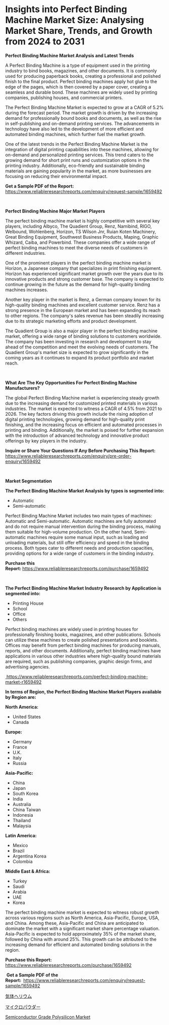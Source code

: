 <p><h1>Insights into Perfect Binding Machine Market Size: Analysing Market Share, Trends, and Growth from 2024 to 2031</h1></p><p><strong>Perfect Binding Machine Market Analysis and Latest Trends</strong></p>
<p><p>A Perfect Binding Machine is a type of equipment used in the printing industry to bind books, magazines, and other documents. It is commonly used for producing paperback books, creating a professional and polished finish to the final product. Perfect binding machines apply hot glue to the edge of the pages, which is then covered by a paper cover, creating a seamless and durable bond. These machines are widely used by printing companies, publishing houses, and commercial printers.</p><p>The Perfect Binding Machine Market is expected to grow at a CAGR of 5.2% during the forecast period. The market growth is driven by the increasing demand for professionally bound books and documents, as well as the rise in self-publishing and on-demand printing services. The advancements in technology have also led to the development of more efficient and automated binding machines, which further fuel the market growth.</p><p>One of the latest trends in the Perfect Binding Machine Market is the integration of digital printing capabilities into these machines, allowing for on-demand and personalized printing services. This trend caters to the growing demand for short print runs and customization options in the printing industry. Additionally, eco-friendly and sustainable binding materials are gaining popularity in the market, as more businesses are focusing on reducing their environmental impact.</p></p>
<p><strong>Get a Sample PDF of the Report:&nbsp;</strong> <a href="https://www.reliableresearchreports.com/enquiry/request-sample/1659492">https://www.reliableresearchreports.com/enquiry/request-sample/1659492</a></p>
<p>&nbsp;</p>
<p><strong>Perfect Binding Machine Major Market Players</strong></p>
<p><p>The perfect binding machine market is highly competitive with several key players, including Albyco, The Quadient Group, Renz, Namibind, RIGO, Welbound, Wohlenberg, Horizon, TS Wilson Jnr, Ruian Koten Machinery, Great Binding Equipment, Southwest Business Products, Maping, Graphic Whizard, Caiba, and Powerbind. These companies offer a wide range of perfect binding machines to meet the diverse needs of customers in different industries.</p><p>One of the prominent players in the perfect binding machine market is Horizon, a Japanese company that specializes in print finishing equipment. Horizon has experienced significant market growth over the years due to its innovative products and strong customer base. The company is expected to continue growing in the future as the demand for high-quality binding machines increases.</p><p>Another key player in the market is Renz, a German company known for its high-quality binding machines and excellent customer service. Renz has a strong presence in the European market and has been expanding its reach to other regions. The company's sales revenue has been steadily increasing due to its strategic marketing efforts and product development.</p><p>The Quadient Group is also a major player in the perfect binding machine market, offering a wide range of binding solutions to customers worldwide. The company has been investing in research and development to stay ahead of the competition and meet the evolving needs of customers. The Quadient Group's market size is expected to grow significantly in the coming years as it continues to expand its product portfolio and market reach.</p></p>
<p>&nbsp;</p>
<p><strong>What Are The Key Opportunities For Perfect Binding Machine Manufacturers?</strong></p>
<p><p>The global Perfect Binding Machine market is experiencing steady growth due to the increasing demand for customized printed materials in various industries. The market is expected to witness a CAGR of 4.5% from 2021 to 2026. The key factors driving this growth include the rising adoption of digital printing technologies, growing demand for high-quality print finishing, and the increasing focus on efficient and automated processes in printing and binding. Additionally, the market is poised for further expansion with the introduction of advanced technology and innovative product offerings by key players in the industry.</p></p>
<p><strong>Inquire or Share Your Questions If Any Before Purchasing This Report:</strong> <a href="https://www.reliableresearchreports.com/enquiry/pre-order-enquiry/1659492">https://www.reliableresearchreports.com/enquiry/pre-order-enquiry/1659492</a></p>
<p>&nbsp;</p>
<p><strong>Market Segmentation</strong></p>
<p><strong>The Perfect Binding Machine Market Analysis by types is segmented into:</strong></p>
<p><ul><li>Automatic</li><li>Semi-automatic</li></ul></p>
<p><p>Perfect Binding Machine Market includes two main types of machines: Automatic and Semi-automatic. Automatic machines are fully automated and do not require manual intervention during the binding process, making them suitable for high-volume production. On the other hand, Semi-automatic machines require some manual input, such as loading and unloading materials, but still offer efficiency and speed in the binding process. Both types cater to different needs and production capacities, providing options for a wide range of customers in the binding industry.</p></p>
<p><strong>Purchase this Report:&nbsp;</strong><a href="https://www.reliableresearchreports.com/purchase/1659492">https://www.reliableresearchreports.com/purchase/1659492</a></p>
<p>&nbsp;</p>
<p><strong>The Perfect Binding Machine Market Industry Research by Application is segmented into:</strong></p>
<p><ul><li>Printing House</li><li>School</li><li>Office</li><li>Others</li></ul></p>
<p><p>Perfect binding machines are widely used in printing houses for professionally finishing books, magazines, and other publications. Schools can utilize these machines to create polished presentations and booklets. Offices may benefit from perfect binding machines for producing manuals, reports, and other documents. Additionally, perfect binding machines have applications in various other industries where high-quality bound materials are required, such as publishing companies, graphic design firms, and advertising agencies.</p></p>
<p><a href="https://www.reliableresearchreports.com/perfect-binding-machine-market-r1659492">&nbsp;https://www.reliableresearchreports.com/perfect-binding-machine-market-r1659492</a></p>
<p><strong>In terms of Region, the Perfect Binding Machine Market Players available by Region are:</strong></p>
<p>
    <p> <strong> North America: </strong>
        <ul>
            <li>United States</li>
            <li>Canada</li>
        </ul>
        </p> 
    <p> <strong> Europe: </strong>
        <ul>
            <li>Germany</li>
            <li>France</li>
            <li>U.K.</li>
            <li>Italy</li>
            <li>Russia</li>
        </ul>
        </p> 
    <p> <strong> Asia-Pacific: </strong>
        <ul>
            <li>China</li>
            <li>Japan</li>
            <li>South Korea</li>
            <li>India</li>
            <li>Australia</li>
            <li>China Taiwan</li>
            <li>Indonesia</li>
            <li>Thailand</li>
            <li>Malaysia</li>
        </ul>
        </p> 
    <p> <strong> Latin America: </strong>
        <ul>
            <li>Mexico</li>
            <li>Brazil</li>
            <li>Argentina Korea</li>
            <li>Colombia</li>
        </ul>
        </p> 
    <p> <strong> Middle East & Africa: </strong>
        <ul>
            <li>Turkey</li>
            <li>Saudi</li>
            <li>Arabia</li>
            <li>UAE</li>
            <li>Korea</li>
        </ul>
    </p>
    </p>
<p><p>The perfect binding machine market is expected to witness robust growth across various regions such as North America, Asia-Pacific, Europe, USA, and China. Among these, Asia-Pacific and China are anticipated to dominate the market with a significant market share percentage valuation. Asia-Pacific is expected to hold approximately 35% of the market share, followed by China with around 25%. This growth can be attributed to the increasing demand for efficient and automated binding solutions in the region.</p></p>
<p><strong>Purchase this Report: </strong><a href="https://www.reliableresearchreports.com/purchase/1659492">https://www.reliableresearchreports.com/purchase/1659492</a></p>
<p>&nbsp;<strong>Get a Sample PDF of the Report:&nbsp;&nbsp;</strong><a href="https://www.reliableresearchreports.com/enquiry/request-sample/1659492">https://www.reliableresearchreports.com/enquiry/request-sample/1659492</a></p>
<p><strong></strong></p>
<p><p><a href="https://medium.com/@thomasbaker655/%E3%82%AC%E3%82%B9%E7%8A%B6%E3%83%98%E3%83%AA%E3%82%A6%E3%83%A0%E5%B8%82%E5%A0%B4%E3%81%AE%E8%A6%8F%E6%A8%A1%E3%81%AF-%E3%82%B0%E3%83%AD%E3%83%BC%E3%83%90%E3%83%AB%E7%94%A3%E6%A5%AD%E3%81%AB%E3%81%8A%E3%81%91%E3%82%8B%E6%9C%80%E9%81%A9%E3%81%AA%E3%83%9E%E3%83%BC%E3%82%B1%E3%83%86%E3%82%A3%E3%83%B3%E3%82%B0%E3%83%81%E3%83%A3%E3%83%8D%E3%83%AB%E3%82%92%E6%98%8E%E3%82%89%E3%81%8B%E3%81%AB%E3%81%97%E3%81%BE%E3%81%99-6603105a22f4">気体ヘリウム</a></p><p><a href="https://medium.com/@jarredmertz53/%E3%83%9E%E3%82%A4%E3%82%AF%E3%83%AD%E3%83%91%E3%82%A6%E3%83%80%E3%83%BC%E3%83%9E%E3%83%BC%E3%82%B1%E3%83%83%E3%83%88%E3%81%AE%E3%82%B5%E3%82%A4%E3%82%BA%E3%81%A8%E5%B8%82%E5%A0%B4%E5%8B%95%E5%90%91-%E5%AE%8C%E5%85%A8%E3%81%AA%E6%A5%AD%E7%95%8C%E6%A6%82%E8%A6%81-2024%E5%B9%B4%E3%81%8B%E3%82%892031%E5%B9%B4%E3%81%BE%E3%81%A7-8b2a1e781909">マイクロパウダー</a></p><p><a href="https://frill-swim-3cd.notion.site/Semiconductor-Grade-Polysilicon-Market-Exploring-Market-Share-Market-Trends-and-Future-Growth-d647027b981a4b7091af20d9b0aa3d02">Semiconductor Grade Polysilicon Market</a></p></p>